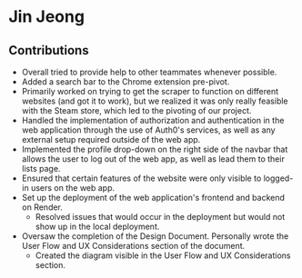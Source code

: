 # Jin Jeong
## Contributions

- Overall tried to provide help to other teammates whenever possible.
- Added a search bar to the Chrome extension pre-pivot.
- Primarily worked on trying to get the scraper to function on different websites (and got it to work), but we realized it was only really feasible with the Steam store, which led to the pivoting of our project.
- Handled the implementation of authorization and authentication in the web application through the use of Auth0's services, as well as any external setup required outside of the web app.
- Implemented the profile drop-down on the right side of the navbar that allows the user to log out of the web app, as well as lead them to their lists page.
- Ensured that certain features of the website were only visible to logged-in users on the web app.
- Set up the deployment of the web application's frontend and backend on Render.
  - Resolved issues that would occur in the deployment but would not show up in the local deployment.
- Oversaw the completion of the Design Document. Personally wrote the User Flow and UX Considerations section of the document.
  - Created the diagram visible in the User Flow and UX Considerations section.
